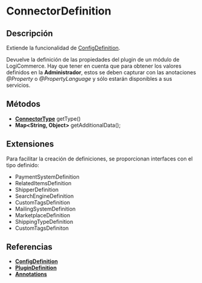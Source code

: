 # ConnectorDefinition

## Descripción

Extiende la funcionalidad de [ConfigDefinition](ConfigDefinition.md).

Devuelve la definición de las propiedades del plugin de un módulo de LogiCommerce. Hay que tener en cuenta que para obtener los valores definidos en la **Administrador**, estos se deben capturar con las anotaciones *@Property* o *@PropertyLanguage* y sólo estarán disponibles a sus servicios.

## Métodos

- **[ConnectorType](../Enums/README.md#ConnectorType)** getType()
- **Map<String, Object>** getAdditionalData();

## Extensiones

Para facilitar la creación de definiciones, se proporcionan interfaces con el tipo definido:

- PaymentSystemDefinition
- RelatedItemsDefinition
- ShipperDefinition
- SearchEngineDefinition
- CustomTagsDefinition
- MailingSystemDefinition
- MarketplaceDefinition
- ShippingTypeDefinition
- CustomTagsDefiniton

## Referencias

- **[ConfigDefinition](ConfigDefinition.md)**
- **[PluginDefinition](PluginDefinition.md)**
- **[Annotations](../../Annotations.md)**
